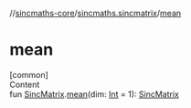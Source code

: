 //[sincmaths-core](../../index.md)/[sincmaths.sincmatrix](index.md)/[mean](mean.md)



# mean  
[common]  
Content  
fun [SincMatrix](../sincmaths/-sinc-matrix/index.md).[mean](mean.md)(dim: [Int](https://kotlinlang.org/api/latest/jvm/stdlib/kotlin/-int/index.html) = 1): [SincMatrix](../sincmaths/-sinc-matrix/index.md)  



